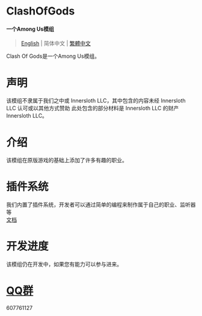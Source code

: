 ﻿# ClashOfGods
#### 一个Among Us模组

> [English](README-English.md) | 简体中文 | [繁體中文](README-TChinese.md)

Clash Of Gods是一个Among Us模组。<br />

# 声明
该模组不隶属于我们之中或 Innersloth LLC，其中包含的内容未经 Innersloth LLC 认可或以其他方式赞助 此处包含的部分材料是 Innersloth LLC 的财产 Innersloth LLC。

# 介绍
该模组在原版游戏的基础上添加了许多有趣的职业。

# 插件系统
我们内置了插件系统，开发者可以通过简单的编程来制作属于自己的职业、监听器等
<br>
[文档](Plugin/About.md)

# 开发进度
该模组仍在开发中，如果您有能力可以参与进来。
# [QQ群](https://qm.qq.com/cgi-bin/qm/qr?_wv=1027&k=R63D8foTESsZ9TmGFbkaSPix0q9WGwtq&authKey=1rfvioSJhdni%2BpFvBqS5rFXkZKXNDeeFO50ZKGPzwtlLKwmJqftlDcolx%2FkJ3jLC&noverify=0&group_code=607761127)
607761127

